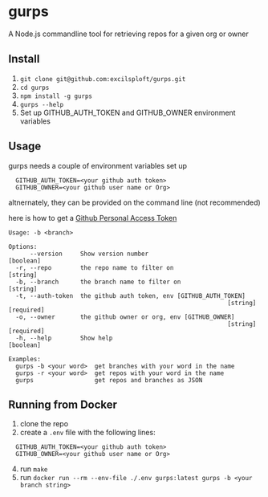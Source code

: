 # gurps

A Node.js commandline tool for retrieving repos for a given org or owner

## Install

1. `git clone git@github.com:excilsploft/gurps.git`
2. `cd gurps`
3. `npm install -g gurps`
4. `gurps --help`
5. Set up GITHUB_AUTH_TOKEN and GITHUB_OWNER environment variables

## Usage


gurps needs a couple of environment variables set up
  ```
	GITHUB_AUTH_TOKEN=<your github auth token>
	GITHUB_OWNER=<your github user name or Org>
  ```

altnernately, they can be provided on the command line (not recommended)

here is how to get a [Github Personal Access Token](https://docs.github.com/en/free-pro-team@latest/github/authenticating-to-github/creating-a-personal-access-token)


```
Usage: -b <branch>

Options:
      --version     Show version number                                [boolean]
  -r, --repo        the repo name to filter on                          [string]
  -b, --branch      the branch name to filter on                        [string]
  -t, --auth-token  the github auth token, env [GITHUB_AUTH_TOKEN]
                                                             [string] [required]
  -o, --owner       the github owner or org, env [GITHUB_OWNER]
                                                             [string] [required]
  -h, --help        Show help                                          [boolean]

Examples:
  gurps -b <your word>  get branches with your word in the name
  gurps -r <your word>  get repos with your word in the name
  gurps                 get repos and branches as JSON

```

## Running from Docker

1. clone the repo
2. create a `.env` file with the following lines:
  ```
	GITHUB_AUTH_TOKEN=<your github auth token>
	GITHUB_OWNER=<your github user name or Org>
  ```
4. run `make`
3. run `docker run --rm --env-file ./.env gurps:latest gurps -b <your branch string>`


